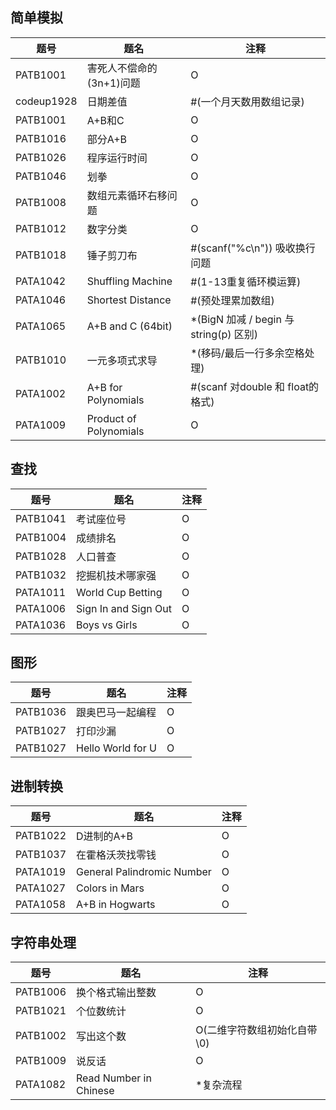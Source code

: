 ## 简单模拟

| 题号 | 题名 | 注释 |
| ----- | ----- | ----- |
| PATB1001 | 害死人不偿命的(3n+1)问题 | O |
| codeup1928 | 	日期差值 | #(一个月天数用数组记录) |
| PATB1001 | A+B和C | O |
| PATB1016 | 部分A+B | O |
| PATB1026 | 程序运行时间 |	O |
| PATB1046 | 划拳 |	O |
| PATB1008 | 数组元素循环右移问题 | O |
| PATB1012 | 数字分类 |	O |
| PATB1018 | 锤子剪刀布               |	#(scanf("%c\n")) 吸收换行问题 |
| PATA1042 | Shuffling Machine | #(1-13重复循环模运算) |
| PATA1046   | Shortest Distance        | #(预处理累加数组)                      |
| PATA1065   | A+B and C (64bit)        | *(BigN 加减 / begin 与 string(p) 区别) |
| PATB1010   | 一元多项式求导           | *(移码/最后一行多余空格处理)           |
| PATA1002   | A+B for Polynomials      | #(scanf 对double 和 float的格式)       |
| PATA1009   | Product of Polynomials   | O                                      |

## 查找

| 题号     | 题名                 | 注释 |
| -------- | -------------------- | ---- |
| PATB1041 | 考试座位号           | O    |
| PATB1004 | 成绩排名             | O    |
| PATB1028 | 人口普查             | O    |
| PATB1032 | 挖掘机技术哪家强 | O |
| PATA1011 | World Cup Betting    | O    |
| PATA1006 | Sign In and Sign Out | O    |
| PATA1036 | Boys vs Girls | O |

## 图形

| 题号     | 题名                 | 注释 |
| -------- | -------------------- | ---- |
| PATB1036 | 跟奥巴马一起编程 | O |
| PATB1027 | 打印沙漏 | O |
| PATB1027 | Hello World for U | O |


## 进制转换

| 题号     | 题名                       | 注释 |
| -------- | -------------------------- | ---- |
| PATB1022 | D进制的A+B                 | O    |
| PATB1037 | 在霍格沃茨找零钱           | O    |
| PATA1019 | General Palindromic Number | O    |
| PATA1027 | Colors in Mars             | O    |
| PATA1058 | A+B in Hogwarts            | O    |

## 字符串处理

| 题号     | 题名                   | 注释                        |
| -------- | ---------------------- | --------------------------- |
| PATB1006 | 换个格式输出整数       | O                           |
| PATB1021 | 个位数统计             | O                           |
| PATB1002 | 写出这个数             | O(二维字符数组初始化自带\0) |
| PATB1009 | 说反话                 | O                           |
| PATA1082 | Read Number in Chinese | *复杂流程                   |

